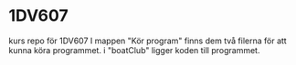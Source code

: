 # 1DV607
kurs repo för 1DV607
I mappen "Kör program" finns dem två filerna för att kunna köra programmet.
i "boatClub" ligger koden till programmet.
